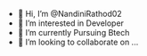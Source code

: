 - 👋 Hi, I’m @NandiniRathod02
- 👀 I’m interested in Developer
- 🌱 I’m currently Pursuing Btech
- 💞️ I’m looking to collaborate on ...

<!---
NandiniRathod02/NandiniRathod02 is a ✨ special ✨ repository because its `README.md` (this file) appears on your GitHub profile.
You can click the Preview link to take a look at your changes.
--->
